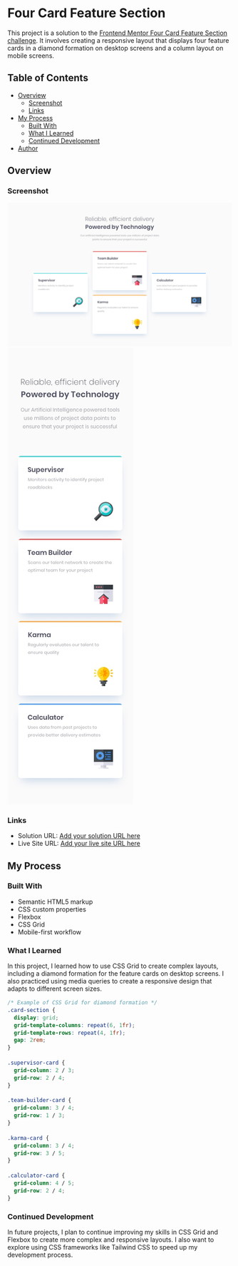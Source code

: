 # Four Card Feature Section

This project is a solution to the [Frontend Mentor Four Card Feature Section challenge](https://www.frontendmentor.io/challenges/four-card-feature-section-weK1eFYK). It involves creating a responsive layout that displays four feature cards in a diamond formation on desktop screens and a column layout on mobile screens.

## Table of Contents

- [Overview](#overview)
  - [Screenshot](#screenshot)
  - [Links](#links)
- [My Process](#my-process)
  - [Built With](#built-with)
  - [What I Learned](#what-i-learned)
  - [Continued Development](#continued-development)
- [Author](#author)

## Overview

### Screenshot

![Desktop Design](./images/desktop-design.jpg)
![Mobile Design](./images/mobile-design.jpg)

### Links

- Solution URL: [Add your solution URL here](https://your-solution-url.com)
- Live Site URL: [Add your live site URL here](https://your-live-site-url.com)

## My Process

### Built With

- Semantic HTML5 markup
- CSS custom properties
- Flexbox
- CSS Grid
- Mobile-first workflow

### What I Learned

In this project, I learned how to use CSS Grid to create complex layouts, including a diamond formation for the feature cards on desktop screens. I also practiced using media queries to create a responsive design that adapts to different screen sizes.

```css
/* Example of CSS Grid for diamond formation */
.card-section {
  display: grid;
  grid-template-columns: repeat(6, 1fr);
  grid-template-rows: repeat(4, 1fr);
  gap: 2rem;
}

.supervisor-card {
  grid-column: 2 / 3;
  grid-row: 2 / 4;
}

.team-builder-card {
  grid-column: 3 / 4;
  grid-row: 1 / 3;
}

.karma-card {
  grid-column: 3 / 4;
  grid-row: 3 / 5;
}

.calculator-card {
  grid-column: 4 / 5;
  grid-row: 2 / 4;
}
```

### Continued Development

In future projects, I plan to continue improving my skills in CSS Grid and Flexbox to create more complex and responsive layouts. I also want to explore using CSS frameworks like Tailwind CSS to speed up my development process.


